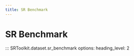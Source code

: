```yaml
---
title: SR Benchmark
---
```


# SR Benchmark

::: SRToolkit.dataset.sr_benchmark
    options:
        heading_level: 2